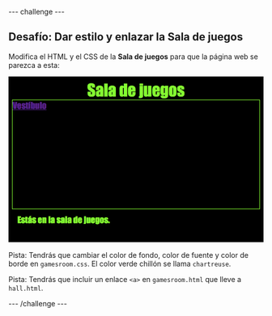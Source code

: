 --- challenge ---
## Desafío: Dar estilo y enlazar la Sala de juegos 

Modifica el HTML y el CSS de la __Sala de juegos__ para que la página web se parezca a esta:

![screenshot](images/rooms-games-challenge.png)

Pista: Tendrás que cambiar el color de fondo, color de fuente y color de borde en `gamesroom.css`. El color verde chillón se llama `chartreuse`.  

Pista: Tendrás que incluir un enlace `<a>` en `gamesroom.html` que lleve a `hall.html`.



--- /challenge ---